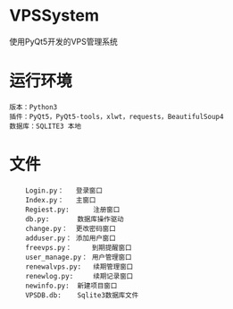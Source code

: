 # VPSSystem
使用PyQt5开发的VPS管理系统

# 运行环境
	版本：Python3
	插件：PyQt5，PyQt5-tools，xlwt，requests，BeautifulSoup4
	数据库：SQLITE3 本地

        

# 文件
        Login.py：	登录窗口
        Index.py：	主窗口
        Regiest.py: 	 注册窗口
        db.py:		 数据库操作驱动
        change.py：	更改密码窗口
        adduser.py：	添加用户窗口
        freevps.py：  	到期提醒窗口
        user_manage.py： 用户管理窗口
        renewalvps.py:	 续期管理窗口
        renewlog.py:	 续期记录窗口
        newinfo.py:	 新建项目窗口
        VPSDB.db:	 Sqlite3数据库文件
